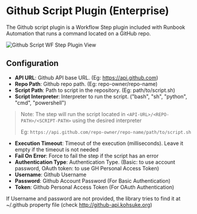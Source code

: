 # Github Script Plugin (Enterprise)

The Github script plugin is a Workflow Step plugin included with Runbook Automation that runs a command located on a GitHub repo.

![Github Script WF Step Plugin View](/assets/img/gh-script-step-plugin.png)


## Configuration

- **API URL**: Github API base URL. (Eg: https://api.github.com)
- **Repo Path**: Github repo path. (Eg: repo-owner/repo-name)
- **Script Path**: Path to script in the repository. (Eg: path/to/script.sh)
- **Script Interpreter**: Interpreter to run the script. ("bash", "sh", "python", "cmd", "powershell")

> Note: The step will run the script located in 
> `<API-URL>/<REPO-PATH>/<SCRIPT-PATH>` using the desired interpreter
>
> Eg: `https://api.github.com/repo-owner/repo-name/path/to/script.sh`


- **Execution Timeout**: Timeout of the execution (milliseconds). Leave it empty if the timeout is not needed
- **Fail On Error**: Force to fail the step if the script has an error
- **Authentication Type**: Authentication Type. (Basic: to use account password, OAuth token: to use GH Personal Access Token)
- **Username**: Github Username
- **Password**: Github Account Password (For Basic Authentication)
- **Token**: Github Personal Access Token (For OAuth Authentication)

If Username and password are not provided, the library tries to find it at ~/.github property file (check <http://github-api.kohsuke.org>)
